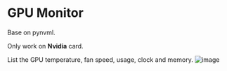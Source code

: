 # GPU Monitor

Base on pynvml.

Only work on **Nvidia** card.

List the GPU temperature, fan speed, usage, clock and memory.
![image](https://user-images.githubusercontent.com/79910481/211718770-1a0c0484-ae57-47b3-acd0-2c49e0616dcd.png)
